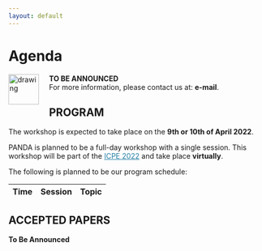 ```yaml
---
layout: default
---
```

<h1><b>Agenda</b></h1>

<img src="https://cdn.pixabay.com/photo/2017/03/08/14/20/flat-2126885_1280.png" alt="drawing" width="60" ALIGN="left" style="margin-right: 20px; margin-bottom: 20px"/> 

<b>TO BE ANNOUNCED</b><br>For more information, please contact us at: <b>e-mail</b>.



<h2><b>PROGRAM</b></h2>

The workshop is expected to take place on the **9th or 10th of April 2022**. 
<p>PANDA is planned to be a full-day workshop with a single session. This workshop will be part of the <a href="https://icpe2022.spec.org/" style="color:#227da3">ICPE 2022</a> and take place <b>virtually</b>. </p>
<p>The following is planned to be our program schedule:</p>

| Time | Session | Topic |
|------|---------|-------|



<h2><b>ACCEPTED PAPERS</b></h2>

<b>To Be Announced</b>


